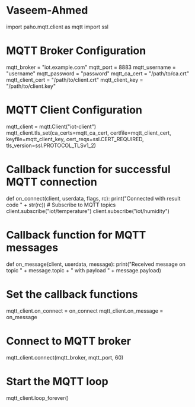 # Vaseem-Ahmed
import paho.mqtt.client as mqtt
import ssl

# MQTT Broker Configuration
mqtt_broker = "iot.example.com"
mqtt_port = 8883
mqtt_username = "username"
mqtt_password = "password"
mqtt_ca_cert = "/path/to/ca.crt"
mqtt_client_cert = "/path/to/client.crt"
mqtt_client_key = "/path/to/client.key"

# MQTT Client Configuration
mqtt_client = mqtt.Client("iot-client")
mqtt_client.tls_set(ca_certs=mqtt_ca_cert,
                    certfile=mqtt_client_cert,
                    keyfile=mqtt_client_key,
                    cert_reqs=ssl.CERT_REQUIRED,
                    tls_version=ssl.PROTOCOL_TLSv1_2)

# Callback function for successful MQTT connection
def on_connect(client, userdata, flags, rc):
    print("Connected with result code " + str(rc))
    # Subscribe to MQTT topics
    client.subscribe("iot/temperature")
    client.subscribe("iot/humidity")

# Callback function for MQTT messages
def on_message(client, userdata, message):
    print("Received message on topic " + message.topic + " with payload " + message.payload)

# Set the callback functions
mqtt_client.on_connect = on_connect
mqtt_client.on_message = on_message

# Connect to MQTT broker
mqtt_client.connect(mqtt_broker, mqtt_port, 60)

# Start the MQTT loop
mqtt_client.loop_forever()
```
